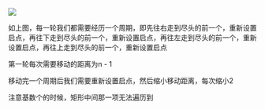 ![](https://img-blog.csdn.net/20160531104857723?watermark/2/text/aHR0cDovL2Jsb2cuY3Nkbi5uZXQv/font/5a6L5L2T/fontsize/400/fill/I0JBQkFCMA==/dissolve/70/gravity/Center)

如上图，每一轮我们都需要经历一个周期，即先往右走到尽头的前一个，重新设置启点，再往下走到尽头的前一个，重新设置启点，再往左走到尽头的前一个，重新设置启点，再往上走到尽头的前一个，重新设置启点

第一轮每次需要移动的距离为n - 1

移动完一个周期后我们需要重新设置启点，然后缩小移动距离，每次缩小2

注意基数个的时候，矩形中间那一项无法遍历到